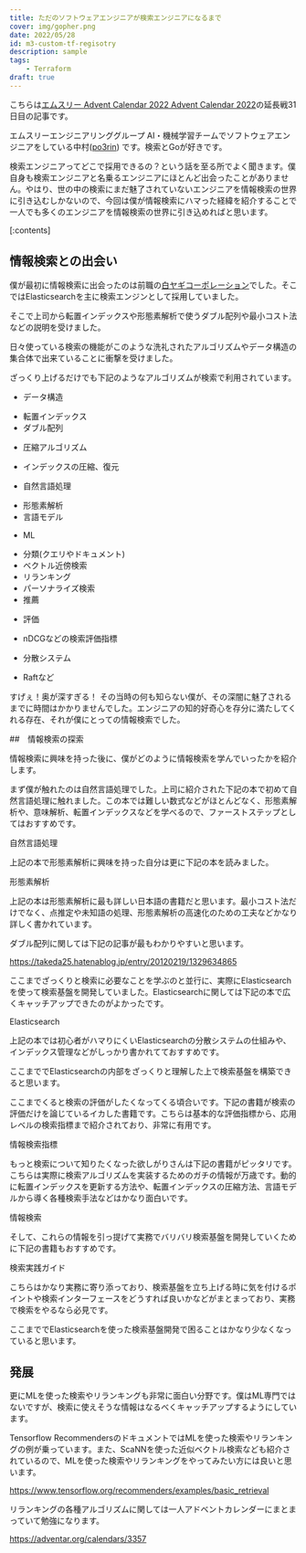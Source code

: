 ```yaml
---
title: ただのソフトウェアエンジニアが検索エンジニアになるまで
cover: img/gopher.png
date: 2022/05/28
id: m3-custom-tf-regisotry
description: sample
tags:
    - Terraform
draft: true
---
```


こちらは[エムスリー Advent Calendar 2022 Advent Calendar 2022](https://qiita.com/advent-calendar/2022/m3)の延長戦31日目の記事です。

エムスリーエンジニアリンググループ AI・機械学習チームでソフトウェアエンジニアをしている中村([po3rin](https://twitter.com/po3rin)) です。検索とGoが好きです。

検索エンジニアってどこで採用できるの？という話を至る所でよく聞きます。僕自身も検索エンジニアと名乗るエンジニアにほとんど出会ったことがありません。やはり、世の中の検索にまだ魅了されていないエンジニアを情報検索の世界に引き込むしかないので、今回は僕が情報検索にハマった経緯を紹介することで一人でも多くのエンジニアを情報検索の世界に引き込めればと思います。

<!-- more -->

[:contents]

## 情報検索との出会い

僕が最初に情報検索に出会ったのは前職の[白ヤギコーポレーション](https://shiroyagi.co.jp/)でした。そこではElasticsearchを主に検索エンジンとして採用していました。

そこで上司から転置インデックスや形態素解析で使うダブル配列や最小コスト法などの説明を受けました。

日々使っている検索の機能がこのような洗礼されたアルゴリズムやデータ構造の集合体で出来ていることに衝撃を受けました。

ざっくり上げるだけでも下記のようなアルゴリズムが検索で利用されています。

* データ構造
 - 転置インデックス
 - ダブル配列
* 圧縮アルゴリズム
 - インデックスの圧縮、復元
* 自然言語処理
 - 形態素解析
 - 言語モデル
* ML
 - 分類(クエリやドキュメント)
 - ベクトル近傍検索
 - リランキング
 - パーソナライズ検索
 - 推薦
* 評価
 - nDCGなどの検索評価指標 
* 分散システム
 - Raftなど

すげぇ！奥が深すぎる！
その当時の何も知らない僕が、その深闇に魅了されるまでに時間はかかりませんでした。エンジニアの知的好奇心を存分に満たしてくれる存在、それが僕にとっての情報検索でした。

##　情報検索の探索

情報検索に興味を持った後に、僕がどのように情報検索を学んでいったかを紹介します。

まず僕が触れたのは自然言語処理でした。上司に紹介された下記の本で初めて自然言語処理に触れました。この本では難しい数式などがほとんどなく、形態素解析や、意味解析、転置インデックスなどを学べるので、ファーストステップとしてはおすすめです。

自然言語処理

上記の本で形態素解析に興味を持った自分は更に下記の本を読みました。

形態素解析

上記の本は形態素解析に最も詳しい日本語の書籍だと思います。最小コスト法だけでなく、点推定や未知語の処理、形態素解析の高速化のための工夫などかなり詳しく書かれています。

ダブル配列に関しては下記の記事が最もわかりやすいと思います。

https://takeda25.hatenablog.jp/entry/20120219/1329634865

ここまでざっくりと検索に必要なことを学ぶのと並行に、実際にElasticsearchを使って検索基盤を開発していました。Elasticsearchに関しては下記の本で広くキャッチアップできたのがよかったです。

Elasticsearch

上記の本では初心者がハマりにくいElasticsearchの分散システムの仕組みや、インデックス管理などがしっかり書かれてておすすめです。

ここまででElasticsearchの内部をざっくりと理解した上で検索基盤を構築できると思います。

ここまでくると検索の評価がしたくなってくる頃合いです。下記の書籍が検索の評価だけを論じているイカした書籍です。こちらは基本的な評価指標から、応用レベルの検索指標まで紹介されており、非常に有用です。

情報検索指標

もっと検索について知りたくなった欲しがりさんは下記の書籍がピッタリです。こちらは実際に検索アルゴリズムを実装するためのガチの情報が万歳です。動的に転置インデックスを更新する方法や、転置インデックスの圧縮方法、言語モデルから導く各種検索手法などはかなり面白いです。

情報検索

そして、これらの情報を引っ提げて実務でバリバリ検索基盤を開発していくために下記の書籍もおすすめです。

検索実践ガイド

こちらはかなり実務に寄り添っており、検索基盤を立ち上げる時に気を付けるポイントや検索インターフェースをどうすれば良いかなどがまとまっており、実務で検索をやるなら必見です。

ここまででElasticsearchを使った検索基盤開発で困ることはかなり少なくなっていると思います。

## 発展

更にMLを使った検索やリランキングも非常に面白い分野です。僕はML専門ではないですが、検索に使えそうな情報はなるべくキャッチアップするようにしています。

Tensorflow RecommendersのドキュメントではMLを使った検索やリランキングの例が乗っています。また、ScaNNを使った近似ベクトル検索なども紹介されているので、MLを使った検索やリランキングをやってみたい方には良いと思います。

https://www.tensorflow.org/recommenders/examples/basic_retrieval

リランキングの各種アルゴリズムに関しては一人アドベントカレンダーにまとまっていて勉強になります。

https://adventar.org/calendars/3357

## 